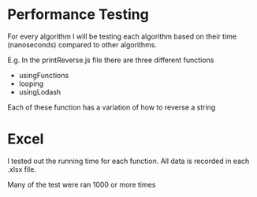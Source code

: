 # Performance Testing 

For every algorithm I will be testing each algorithm based
on their time (nanoseconds) compared to other algorithms.

E.g.
In the printReverse.js file there are three different functions

* usingFunctions
* looping
* usingLodash

Each of these function has a variation of how to reverse a string

# Excel

I tested out the running time for each function. All data is recorded
in each <name>.xlsx file.

Many of the test were ran 1000 or more times